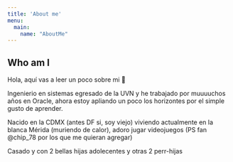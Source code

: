 ```yaml
---
title: 'About me'
menu:
  main:
    name: "AboutMe"
---
```


## Who am I

Hola, aquí vas a leer un poco sobre mi 🤩

Ingenierio en sistemas egresado de la UVN y he trabajado por muuuuchos años en Oracle, ahora estoy apliando un poco los horizontes por el simple gusto de aprender.

Nacido en la CDMX (antes DF si, soy viejo) viviendo actualmente en la blanca Mérida (muriendo de calor), adoro jugar videojuegos (PS fan @chip_78 por los que me quieran agregar)

Casado y con 2 bellas hijas adolecentes y otras 2 perr-hijas

